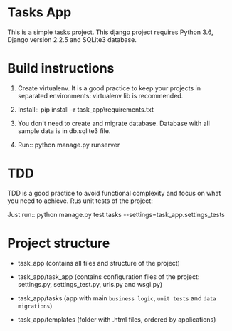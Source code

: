 # Tasks App

This is a simple tasks project.
This django  project requires Python 3.6, Django version 2.2.5 and SQLite3 database.


Build instructions
==================

1) Create virtualenv. It is a good practice to keep your projects in separated environments: virtualenv lib is recommended.

2) Install::
        pip install -r task_app\requirements.txt

3) You don't need to create and migrate database. Database with all sample data is in db.sqlite3 file.

4) Run::
        python manage.py runserver





TDD
====

TDD is a good practice to avoid functional complexity  and focus on what you need to achieve.
Rus unit tests of the project:

Just run::
        python manage.py test tasks --settings=task_app.settings_tests



Project structure
====================

- task_app (contains all files and structure of the project)

- task_app/task_app (contains configuration files of the project: settings.py, settings_test.py, urls.py and wsgi.py)

- task_app/tasks (app with main ``business logic``, ``unit tests`` and ``data migrations``)

- task_app/templates (folder with .html files, ordered by applications)





